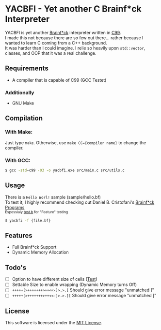 # YACBFI - Yet another C Brainf*ck Interpreter

YACBFI is yet another [Brainf*ck](https://www.wikipedia.org/wiki/Brainfuck) interpreter written in [C99](https://www.wikipedia.org/wiki/C99).\
I made this not because there are so few out there... rather because I wanted to learn C coming from a C++ background.\
It was harder than I could imagine. I relie so heavily upon `std::vector`, classes, and OOP that it was a real challenge.

## Requirements
 - A compiler that is capable of C99 (GCC Testet)
### Additionally
 - GNU Make

## Compilation
### With Make:
Just type `make`. Otherwise, use `make CC={compiler name}` to change the compiler.
### With GCC:
```bash
$ gcc -std=c99 -O3 -o yacbfi.exe src/main.c src/utils.c
```

## Usage
There is a `Hello Worl!` sample (sample/hello.bf)\
To test it, I highly recommend checking out Daniel B. Cristofani's [Brainf*ck Programs](http://brainfuck.org)\
<sup>Espessialy [test.b](http://brainfuck.org/tests.b) for "Feature" testing</sup>
```bash
$ yacbfi -f {file.bf}
```

## Features
- Full Brainf*ck Support
- Dynamic Memory Allocation

## Todo's
 - [ ] Option to have different size of cells ([Test](https://esolangs.org/wiki/Brainfuck#Cell_Size))
 - [ ] Settable Size to enable wrapping (Dynamic Memory turns Off)
 - [ ] `+++++[>+++++++>++<<-]>.>.[` Should give error message "unmatched \]"
 - [ ] `+++++[>+++++++>++<<-]>.>.][` Should give error message "unmatched \["

## License
This software is licensed under the [MIT License](https://choosealicense.com/licenses/mit/).